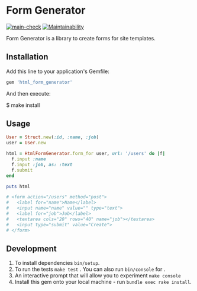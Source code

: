 # Form Generator

[![main-check](https://github.com/RamiGaggi/rails-project-lvl1/actions/workflows/main-check.yml/badge.svg)](https://github.com/RamiGaggi/rails-project-lvl1/actions/workflows/main-check.yml) [![Maintainability](https://api.codeclimate.com/v1/badges/9e621a0a9939c3154a02/maintainability)](https://codeclimate.com/github/RamiGaggi/rails-project-lvl1/maintainability)

Form Generator is a library to create forms for site templates.

## Installation

Add this line to your application's Gemfile:

```ruby
gem 'html_form_generator'
```

And then execute:

$ make install

## Usage

```ruby
User = Struct.new(:id, :name, :job)
user = User.new

html = HtmlFormGenerator.form_for user, url: '/users' do |f|
  f.input :name
  f.input :job, as: :text
  f.submit
end

puts html

# <form action="/users" method="post">
#   <label for="name">Name</label>
#   <input name="name" value="" type="text">
#   <label for="job">Job</label>
#   <textarea cols="20" rows="40" name="job"></textarea>
#   <input type="submit" value="Create">
# </form>
```

## Development

1) To install dependencies `bin/setup`.
2) To run the tests `make test` . You can also run `bin/console` for .
3) An interactive prompt that will allow you to experiment `make console`
4) Install this gem onto your local machine - run `bundle exec rake install`.
